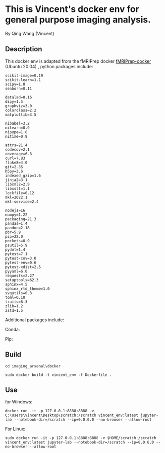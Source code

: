 # This is Vincent's docker env for general purpose imaging analysis.
By Qing Wang (Vincent)

## Description
This docker env is adapted from the fMRIPrep docker [fMRIPrep-docker](https://github.com/nipreps/fmriprep/blob/master/Dockerfile) (Ubuntu 20.04) , python packages include: 

```
scikit-image=0.19
scikit-learn=1.1
scipy=1.8
seaborn=0.11

datalad=0.16
dipy=1.5
graphviz=3.0
colorclass=2.2
matplotlib=3.5

nibabel=3.2
nilearn=0.9
nipype=1.8
nitime=0.9

attrs=21.4
codecov=2.1
coverage=6.3
curl=7.83
flake8=4.0
git=2.35
h5py=3.6
indexed_gzip=1.6
jinja2=3.1
libxml2=2.9
libxslt=1.1
lockfile=0.12
mkl=2022.1
mkl-service=2.4

nodejs=16
numpy=1.22
packaging=21.3
pandas=1.4
pandoc=2.18
pbr=5.9
pip=22.0
pockets=0.9
psutil=5.9
pydot=1.4
pytest=7.1
pytest-cov=3.0
pytest-env=0.6
pytest-xdist=2.5
pyyaml=6.0
requests=2.27
setuptools=62.3
sphinx=4.5
sphinx_rtd_theme=1.0
svgutils=0.3
toml=0.10
traits=6.3
zlib=1.2
zstd=1.5
```

Additional packages include:

Conda:


Pip:

## Build

```
cd imaging_arsenal\docker

sudo docker build -t vincent_env -f Dockerfile .

```

## Use

for Windows:

```
docker run -it -p 127.0.0.1:8888:8888 -v C:\Users\Vincent\Desktop\scratch:/scratch vincent_env:latest jupyter-lab --notebook-dir=/scratch --ip=0.0.0.0 --no-browser --allow-root
```

For Linux:

```
sudo docker run -it -p 127.0.0.1:8888:8888 -v $HOME/scratch:/scratch vincent_env:latest jupyter-lab --notebook-dir=/scratch --ip=0.0.0.0 --no-browser --allow-root
```

